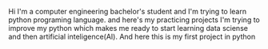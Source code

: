 Hi I'm a computer engineering bachelor's student and I'm trying to learn python programing language.
and here's my practicing projects
I'm trying to improve my python which makes me ready to start learning data sciense and then artificial inteligence(AI).
And here this is my first project in python
